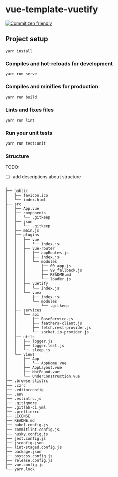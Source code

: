 # vue-template-vuetify

[![Commitizen friendly](https://img.shields.io/badge/commitizen-friendly-brightgreen.svg?style=flat-square)](http://commitizen.github.io/cz-cli/)

## Project setup
```
yarn install
```

### Compiles and hot-reloads for development
```
yarn run serve
```

### Compiles and minifies for production
```
yarn run build
```

### Lints and fixes files
```
yarn run lint
```

### Run your unit tests
```
yarn run test:unit
```

### Structure

TODO:
  * [ ] add descriptions about structure

```
.
├── public
│   ├── favicon.ico
│   └── index.html
├── src
│   ├── App.vue
│   ├── components
│   │   └── .gitkeep
│   ├── json
│   │   └── .gitkeep
│   ├── main.js
│   ├── plugins
│   │   ├── vue
│   │   │   └── index.js
│   │   ├── vue-router
│   │   │   ├── appRoutes.js
│   │   │   ├── index.js
│   │   │   └── modules
│   │   │       ├── 00_app.js
│   │   │       ├── 99_fallback.js
│   │   │       ├── README.md
│   │   │       └── loader.js
│   │   ├── vuetify
│   │   │   └── index.js
│   │   └── vuex
│   │       ├── index.js
│   │       └── modules
│   │           └── .gitkeep
│   ├── services
│   │   └── api
│   │       ├── BaseService.js
│   │       ├── feathers-client.js
│   │       ├── fetch.rest-provider.js
│   │       └── socket.io-provider.js
│   ├── utils
│   │   ├── logger.js
│   │   ├── logger.test.js
│   │   └── sleep.js
│   └── views
│       ├── App
│       │   └── AppHome.vue
│       ├── AppLayout.vue
│       ├── NotFound.vue
│       └── UnderConstruction.vue
├── .browserslistrc
├── .czrc
├── .editorconfig
├── .env
├── .eslintrc.js
├── .gitignore
├── .gitlab-ci.yml
├── .prettierrc
├── LICENSE
├── README.md
├── babel.config.js
├── commitlint.config.js
├── husky.config.js
├── jest.config.js
├── jsconfig.json
├── lint-staged.config.js
├── package.json
├── postcss.config.js
├── release.config.js
├── vue.config.js
└── yarn.lock
```
